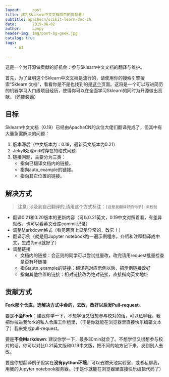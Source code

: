 ```yaml
---
layout:     post
title: 成为Sklearn中文文档项目的贡献者！
subtitle: apachecn/scikit-learn-doc-zh
date:       2019-06-02
author:     Loopy
header-img: img/post-bg-geek.jpg
catalog: true
tags:
    - AI

---
```


<meta itemprop="name" content="成为Sklearn中文文档项目的贡献者！"/>
<meta name="description" itemprop="description" content="这是一个为开源做贡献的好机会：参与Sklearn中文文档的翻译与维护。这将是一个可以写进简历的机器学习入门级项目经历，使得你可以在全面学习Sklearn的同时为开源做出贡献。（还能装逼）" />

这是一个为开源做贡献的好机会：参与Sklearn中文文档的翻译与维护。

首先，为了证明这个Sklearn中文文档是流行的，请使用你的搜索引擎搜索“Sklearn 文档”，看看你是不是也找到的是[这个](http://sklearn.apachecn.org/)页面。这将是一个可以写进简历的机器学习入门级项目经历，使得你可以在全面学习Sklearn的同时为开源做出贡献。（还能装逼）

## 目标
Sklearn中文文档（0.19）已经由ApacheCN的众位大佬们翻译完成了，但其中有大量急需解决的问题：

1. 版本滞后（中文版本为：0.19，最新英文版本为0.21）
2. Jekyll处理md时存在的格式问题
3. 链接问题，主要分为三类：
    - 指向已翻译文档内的链接。
    - 指向auto_example的链接。
    - 指向其它位置的链接。

## 解决方式
> 注意: 涉及到自己翻译的,请用这个方式标注：```[这是我翻译好的句子]:未校验```

- 翻译0.21和0.20版本的更新内容（可以0.21英文，0.19中文对照着看，有差异就改，也可以看英文仓库commit记录）
- 调整Markdown格式（看见网页上显示异常的，改它！）
- 翻译示例（就是用Jupyter notebook跑一遍示例程序，介绍和注释翻译成中文，生成为md就好了）
- 调整链接
    - 文档内的链接：会正则的同学可以尝试批量改，改完请用request批量检查是否有坏链接
    - 指向auto_example的链接：翻译完对应示例以后，把示例链接改好
    - 指向其他位置的链接：相对链接改为绝对链接，直接指向英文地址
  
## 贡献方式
**Fork那个仓库，选解决方式中会的，去改，改好以后发Pull-request。**

要是**不会Fork**：建议你学一下，不想学但又很想参与校对的话，可以私聊我，我把你拉进我fork的私人仓库工作组里，（于是你就能在浏览器里直接快乐编辑文本了）我来完成pull-request。

要是**不会Markdown**: 建议你学一下，最多30min就会了。不想学但又很想参与校对的话，你可以对比0.21英文版和0.19中文版，把不同的地方记下来，发到别人去改。

要是你想翻译例子但实在**没有python环境**，可以去蹭天池实验室，或者私聊我，用我的Jupyter notebook服务器。（于是你就能在浏览器里直接快乐编辑代码了）